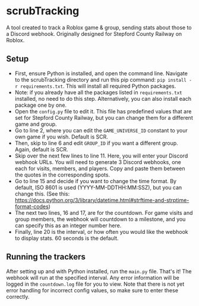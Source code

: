 # scrubTracking
A tool created to track a Roblox game &amp; group, sending stats about those to a Discord webhook. Originally designed for Stepford County Railway on Roblox.

## Setup
* First, ensure Python is installed, and open the command line. Navigate to the scrubTracking directory and run this pip command: `pip install -r requirements.txt`. This will install all required Python packages.
 * Note: if you already have all the packages listed in `requirements.txt` installed, no need to do this step. Alternatively, you can also install each package one by one.
* Open the `config.py` file to edit it. This file has predefined values that are set for Stepford County Railway, but you can change them for a different game and group.
* Go to line 2, where you can edit the `GAME_UNIVERSE_ID` constant to your own game if you wish. Default is SCR.
* Then, skip to line 6 and edit `GROUP_ID` if you want a different group. Again, default is SCR.
* Skip over the next few lines to line 11. Here, you will enter your Discord webhook URLs. You will need to generate 3 Discord webhooks, one each for visits, members, and players. Copy and paste them between the quotes in the corresponding spots.
* Go to line 15 and decide if you want to change the time format. By default, ISO 8601 is used (YYYY-MM-DDTHH:MM:SSZ), but you can change this. (See this: https://docs.python.org/3/library/datetime.html#strftime-and-strptime-format-codes)
* The next two lines, 16 and 17, are for the countdown. For game visits and group members, the webhook will countdown to a milestone, and you can specify this as an integer number here.
* Finally, line 20 is the interval, or how often you would like the webhook to display stats. 60 seconds is the default.

## Running the trackers
After setting up and with Python installed, run the `main.py` file. That's it! The webhook will run at the specified interval. Any error information will be logged in the `countdown.log` file for you to view. Note that there is not yet error handling for incorrect config values, so make sure to enter these correctly.
